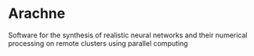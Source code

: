 # Arachne
Software for the synthesis of realistic neural networks and their numerical processing on remote clusters using parallel computing
